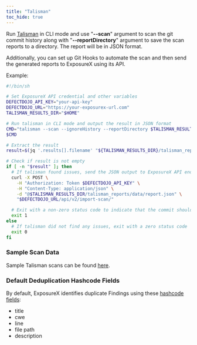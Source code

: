 ```yaml
---
title: "Talisman"
toc_hide: true
---
```

Run [Talisman](https://github.com/thoughtworks/talisman) in CLI mode and use "**--scan**" argument to scan the git commit history along with "**--reportDirectory**" argument to save the scan reports to a directory. The report will be in JSON format.

Additionally, you can set up Git Hooks to automate the scan and then send the generated reports to ExposureX using its API.

Example:

```bash
#!/bin/sh

# Set ExposureX API credential and other variables
DEFECTDOJO_API_KEY="your-api-key"
DEFECTDOJO_URL="https://your-exposurex-url.com"
TALISMAN_RESULTS_DIR="$HOME"

# Run talisman in CLI mode and output the result in JSON format
CMD="talisman --scan --ignoreHistory --reportDirectory $TALISMAN_RESULTS_DIR"
$CMD

# Extract the result
result=$(jq '.results[].filename' "${TALISMAN_RESULTS_DIR}/talisman_reports/data/report.json")

# Check if result is not empty
if [ -n "$result" ]; then
  # If talisman found issues, send the JSON output to ExposureX API endpoint
  curl -X POST \
    -H "Authorization: Token $DEFECTDOJO_API_KEY" \
    -H "Content-Type: application/json" \
    -d "@$TALISMAN_RESULTS_DIR/talisman_reports/data/report.json" \
    "$DEFECTDOJO_URL/api/v2/import-scan/"

  # Exit with a non-zero status code to indicate that the commit should be rejected
  exit 1
else
  # If talisman did not find any issues, exit with a zero status code
  exit 0
fi
```

### Sample Scan Data
Sample Talisman scans can be found [here](https://github.com/ExposureX/django-ExposureX/tree/master/unittests/scans/talisman).

### Default Deduplication Hashcode Fields
By default, ExposureX identifies duplicate Findings using these [hashcode fields](https://docs.exposurex.com/en/working_with_findings/finding_deduplication/about_deduplication/):

- title
- cwe
- line
- file path
- description
